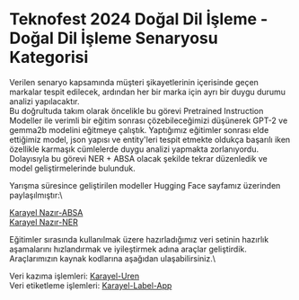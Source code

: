 # Teknofest 2024 Doğal Dil İşleme - Doğal Dil İşleme Senaryosu Kategorisi

Verilen senaryo kapsamında müşteri şikayetlerinin içerisinde geçen markalar tespit edilecek, ardından her bir marka için ayrı bir duygu durumu analizi yapılacaktır.\
Bu doğrultuda takım olarak öncelikle bu görevi Pretrained Instruction Modeller ile verimli bir eğitim sonrası çözebileceğimizi düşünerek GPT-2 ve gemma2b modelini eğitmeye çalıştık. Yaptığımız eğitimler sonrası elde ettiğimiz model, json yapısı ve entity'leri tespit etmekte oldukça başarılı iken özellikle karmaşık cümlelerde duygu analizi yapmakta zorlanıyordu. Dolayısıyla bu görevi NER + ABSA olacak şekilde tekrar düzenledik ve model geliştirmelerinde bulunduk.

Yarışma süresince geliştirilen modeller Hugging Face sayfamız üzerinden paylaşılmıştır:\

[Karayel Nazır-ABSA](https://huggingface.co/Karayel-DDI/Nazir_ABSA) \
[Karayel Nazır-NER](https://huggingface.co/Karayel-DDI/Nazir_NER)

Eğitimler sırasında kullanılmak üzere hazırladığımız veri setinin hazırlık aşamalarını hızlandırmak ve iyileştirmek adına araçlar geliştirdik. Araçlarımızın kaynak kodlarına aşağıdan ulaşabilirsiniz.\

Veri kazıma işlemleri: [Karayel-Uren](https://github.com/karayel-ddi/Karayel-Uren)\
Veri etiketleme işlemleri: [Karayel-Label-App](https://github.com/karayel-ddi/Karayel-Label-App)
  
